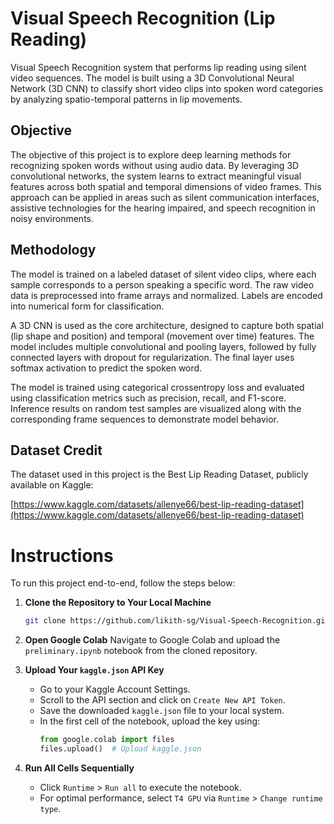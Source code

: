 # Visual Speech Recognition (Lip Reading)

Visual Speech Recognition system that performs lip reading using silent video sequences. The model is built using a 3D Convolutional Neural Network (3D CNN) to classify short video clips into spoken word categories by analyzing spatio-temporal patterns in lip movements.

## Objective

The objective of this project is to explore deep learning methods for recognizing spoken words without using audio data. By leveraging 3D convolutional networks, the system learns to extract meaningful visual features across both spatial and temporal dimensions of video frames. This approach can be applied in areas such as silent communication interfaces, assistive technologies for the hearing impaired, and speech recognition in noisy environments.

## Methodology

The model is trained on a labeled dataset of silent video clips, where each sample corresponds to a person speaking a specific word. The raw video data is preprocessed into frame arrays and normalized. Labels are encoded into numerical form for classification.

A 3D CNN is used as the core architecture, designed to capture both spatial (lip shape and position) and temporal (movement over time) features. The model includes multiple convolutional and pooling layers, followed by fully connected layers with dropout for regularization. The final layer uses softmax activation to predict the spoken word.

The model is trained using categorical crossentropy loss and evaluated using classification metrics such as precision, recall, and F1-score. Inference results on random test samples are visualized along with the corresponding frame sequences to demonstrate model behavior.

## Dataset Credit

The dataset used in this project is the Best Lip Reading Dataset, publicly available on Kaggle:

[https://www.kaggle.com/datasets/allenye66/best-lip-reading-dataset](https://www.kaggle.com/datasets/allenye66/best-lip-reading-dataset)

# Instructions

To run this project end-to-end, follow the steps below:

1.  **Clone the Repository to Your Local Machine**
    ```bash
    git clone https://github.com/likith-sg/Visual-Speech-Recognition.git
    ```

2.  **Open Google Colab**
    Navigate to Google Colab and upload the `preliminary.ipynb` notebook from the cloned repository.

3.  **Upload Your `kaggle.json` API Key**
    - Go to your Kaggle Account Settings.
    - Scroll to the API section and click on `Create New API Token`.
    - Save the downloaded `kaggle.json` file to your local system.
    - In the first cell of the notebook, upload the key using:
      ```python
      from google.colab import files
      files.upload()  # Upload kaggle.json
      ```

4.  **Run All Cells Sequentially**
    - Click `Runtime` > `Run all` to execute the notebook.
    - For optimal performance, select `T4 GPU` via `Runtime` > `Change runtime type`.
